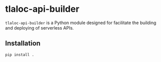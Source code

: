 # tlaloc-api-builder

`tlaloc-api-builder` is a Python module designed for facilitate the building and deploying of serverless APIs.

## Installation

```bash
pip install .
